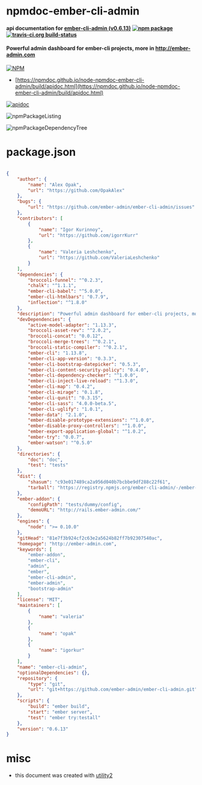 # npmdoc-ember-cli-admin

#### api documentation for  [ember-cli-admin (v0.6.13)](http://ember-admin.com)  [![npm package](https://img.shields.io/npm/v/npmdoc-ember-cli-admin.svg?style=flat-square)](https://www.npmjs.org/package/npmdoc-ember-cli-admin) [![travis-ci.org build-status](https://api.travis-ci.org/npmdoc/node-npmdoc-ember-cli-admin.svg)](https://travis-ci.org/npmdoc/node-npmdoc-ember-cli-admin)

#### Powerful admin dashboard for ember-cli projects, more in http://ember-admin.com

[![NPM](https://nodei.co/npm/ember-cli-admin.png?downloads=true&downloadRank=true&stars=true)](https://www.npmjs.com/package/ember-cli-admin)

- [https://npmdoc.github.io/node-npmdoc-ember-cli-admin/build/apidoc.html](https://npmdoc.github.io/node-npmdoc-ember-cli-admin/build/apidoc.html)

[![apidoc](https://npmdoc.github.io/node-npmdoc-ember-cli-admin/build/screenCapture.buildCi.browser.%252Ftmp%252Fbuild%252Fapidoc.html.png)](https://npmdoc.github.io/node-npmdoc-ember-cli-admin/build/apidoc.html)

![npmPackageListing](https://npmdoc.github.io/node-npmdoc-ember-cli-admin/build/screenCapture.npmPackageListing.svg)

![npmPackageDependencyTree](https://npmdoc.github.io/node-npmdoc-ember-cli-admin/build/screenCapture.npmPackageDependencyTree.svg)



# package.json

```json

{
    "author": {
        "name": "Alex Opak",
        "url": "https://github.com/OpakAlex"
    },
    "bugs": {
        "url": "https://github.com/ember-admin/ember-cli-admin/issues"
    },
    "contributors": [
        {
            "name": "Igor Kurinnoy",
            "url": "https://github.com/igorrKurr"
        },
        {
            "name": "Valeria Leshchenko",
            "url": "https://github.com/ValeriaLeshchenko"
        }
    ],
    "dependencies": {
        "broccoli-funnel": "^0.2.3",
        "chalk": "^1.1.1",
        "ember-cli-babel": "^5.0.0",
        "ember-cli-htmlbars": "0.7.9",
        "inflection": "^1.8.0"
    },
    "description": "Powerful admin dashboard for ember-cli projects, more in http://ember-admin.com",
    "devDependencies": {
        "active-model-adapter": "1.13.3",
        "broccoli-asset-rev": "^2.0.2",
        "broccoli-concat": "0.0.12",
        "broccoli-merge-trees": "^0.2.1",
        "broccoli-static-compiler": "^0.2.1",
        "ember-cli": "1.13.8",
        "ember-cli-app-version": "0.3.3",
        "ember-cli-bootstrap-datepicker": "0.5.3",
        "ember-cli-content-security-policy": "0.4.0",
        "ember-cli-dependency-checker": "^1.0.0",
        "ember-cli-inject-live-reload": "^1.3.0",
        "ember-cli-map": "0.4.2",
        "ember-cli-mirage": "0.1.8",
        "ember-cli-qunit": "0.3.15",
        "ember-cli-sass": "4.0.0-beta.5",
        "ember-cli-uglify": "1.0.1",
        "ember-data": "2.1.0",
        "ember-disable-prototype-extensions": "^1.0.0",
        "ember-disable-proxy-controllers": "^1.0.0",
        "ember-export-application-global": "^1.0.2",
        "ember-try": "0.0.7",
        "ember-watson": "^0.5.0"
    },
    "directories": {
        "doc": "doc",
        "test": "tests"
    },
    "dist": {
        "shasum": "c93e017489ca2a956d040b7bcbbe9df288c22f61",
        "tarball": "https://registry.npmjs.org/ember-cli-admin/-/ember-cli-admin-0.6.13.tgz"
    },
    "ember-addon": {
        "configPath": "tests/dummy/config",
        "demoURL": "http://rails.ember-admin.com/"
    },
    "engines": {
        "node": ">= 0.10.0"
    },
    "gitHead": "81e7f3b924cf2c63e2a5624b82ff7b92307540ac",
    "homepage": "http://ember-admin.com",
    "keywords": [
        "ember-addon",
        "ember-cli",
        "admin",
        "ember",
        "ember-cli-admin",
        "ember-admin",
        "bootstrap-admin"
    ],
    "license": "MIT",
    "maintainers": [
        {
            "name": "valeria"
        },
        {
            "name": "opak"
        },
        {
            "name": "igorkur"
        }
    ],
    "name": "ember-cli-admin",
    "optionalDependencies": {},
    "repository": {
        "type": "git",
        "url": "git+https://github.com/ember-admin/ember-cli-admin.git"
    },
    "scripts": {
        "build": "ember build",
        "start": "ember server",
        "test": "ember try:testall"
    },
    "version": "0.6.13"
}
```



# misc
- this document was created with [utility2](https://github.com/kaizhu256/node-utility2)
